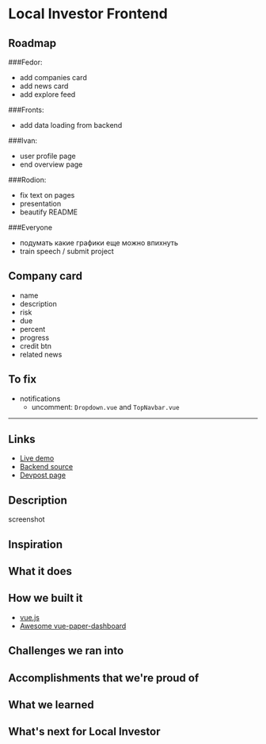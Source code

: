# Local Investor Frontend

## Roadmap

###Fedor:
* add companies card
* add news card
* add explore feed

###Fronts: 
* add data loading from backend

###Ivan:
* user profile page
* end overview page

###Rodion:
* fix text on pages
* presentation
* beautify README

###Everyone
* подумать какие графики еще можно впихнуть
* train speech / submit project

## Company card

* name
* description
* risk
* due
* percent
* progress
* credit btn
* related news

## To fix

* notifications
  * uncomment: `Dropdown.vue` and `TopNavbar.vue`

---

## Links

* [Live demo]()
* [Backend source]()
* [Devpost page]()

## Description

screenshot

## Inspiration

## What it does

## How we built it

* [vue.js](https://github.com/vuejs/vue)
* [Awesome vue-paper-dashboard](https://github.com/cristijora/vue-paper-dashboard)

## Challenges we ran into

## Accomplishments that we're proud of

## What we learned

## What's next for Local Investor

